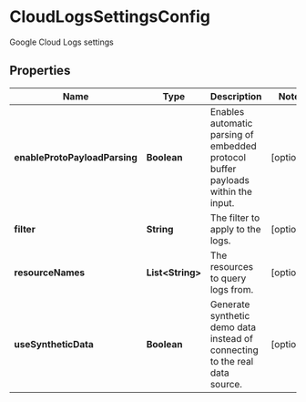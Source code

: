 

# CloudLogsSettingsConfig

Google Cloud Logs settings

## Properties

| Name | Type | Description | Notes |
|------------ | ------------- | ------------- | -------------|
|**enableProtoPayloadParsing** | **Boolean** | Enables automatic parsing of embedded protocol buffer payloads within the input. |  [optional] |
|**filter** | **String** | The filter to apply to the logs. |  [optional] |
|**resourceNames** | **List&lt;String&gt;** | The resources to query logs from. |  [optional] |
|**useSyntheticData** | **Boolean** | Generate synthetic demo data instead of connecting to the real data source. |  [optional] |



